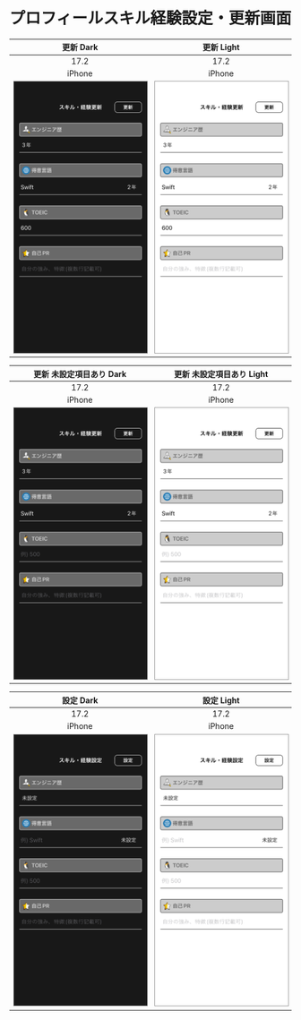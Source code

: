 # プロフィールスキル経験設定・更新画面

|更新 Dark|更新 Light|
|:---:|:---:|
|17.2|17.2|
|iPhone|iPhone|
|<img src='../ReferenceImages_64/プロフィールスキル経験設定・更新画面/testSkillUpdateViewController_更新_Dark_iPhone_17_2_393x852@3x.png' width='250' style='border: 1px solid #999' />|<img src='../ReferenceImages_64/プロフィールスキル経験設定・更新画面/testSkillUpdateViewController_更新_Light_iPhone_17_2_393x852@3x.png' width='250' style='border: 1px solid #999' />|

|更新 未設定項目あり Dark|更新 未設定項目あり Light|
|:---:|:---:|
|17.2|17.2|
|iPhone|iPhone|
|<img src='../ReferenceImages_64/プロフィールスキル経験設定・更新画面/testSkillUpdateViewController_更新_未設定項目あり_Dark_iPhone_17_2_393x852@3x.png' width='250' style='border: 1px solid #999' />|<img src='../ReferenceImages_64/プロフィールスキル経験設定・更新画面/testSkillUpdateViewController_更新_未設定項目あり_Light_iPhone_17_2_393x852@3x.png' width='250' style='border: 1px solid #999' />|

|設定 Dark|設定 Light|
|:---:|:---:|
|17.2|17.2|
|iPhone|iPhone|
|<img src='../ReferenceImages_64/プロフィールスキル経験設定・更新画面/testSkillUpdateViewController_設定_Dark_iPhone_17_2_393x852@3x.png' width='250' style='border: 1px solid #999' />|<img src='../ReferenceImages_64/プロフィールスキル経験設定・更新画面/testSkillUpdateViewController_設定_Light_iPhone_17_2_393x852@3x.png' width='250' style='border: 1px solid #999' />|

